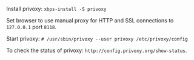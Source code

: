 Install privoxy:
`xbps-install -S privoxy`

Set browser to use manual proxy for HTTP and SSL connections to `127.0.0.1` port `8118`.

Start privoxy:
  `# /usr/sbin/privoxy --user privoxy /etc/privoxy/config`

To check the status of privoxy: `http://config.privoxy.org/show-status`.